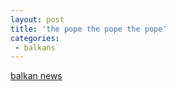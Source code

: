 ```yaml
---
layout: post
title: 'the pope the pope the pope'
categories:
 - balkans
---
```


<a href="http://www.danielsjourney.com/syndicates.php?url=http%3A%2F%2Fp.moreover.com%2Fcgi-local%2Fpage%3Fo%3Drss%26c%3DBalkans%2520news">balkan news</a>

